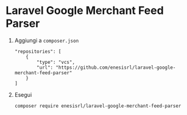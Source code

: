 # Laravel Google Merchant Feed Parser

1. Aggiungi a `composer.json`
    ```
    "repositories": [
        {
            "type": "vcs",
            "url": "https://github.com/enesisrl/laravel-google-merchant-feed-parser"
        }
    ]
    ```
2. Esegui
    ```
    composer require enesisrl/laravel-google-merchant-feed-parser
    ```
